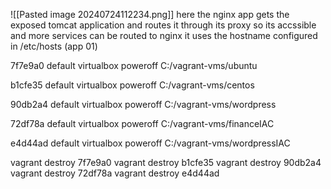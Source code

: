 ![[Pasted image 20240724112234.png]]
here the nginx app gets the exposed tomcat application and routes it through its proxy so its accssible and more services can be routed to nginx
it uses the hostname configured in /etc/hosts (app 01)

7f7e9a0  default virtualbox poweroff C:/vagrant-vms/ubuntu

b1cfe35  default virtualbox poweroff C:/vagrant-vms/centos

90db2a4  default virtualbox poweroff C:/vagrant-vms/wordpress

72df78a  default virtualbox poweroff C:/vagrant-vms/financeIAC

e4d44ad  default virtualbox poweroff C:/vagrant-vms/wordpressIAC

vagrant destroy 7f7e9a0 
vagrant destroy b1cfe35 
vagrant destroy 90db2a4 
vagrant destroy 72df78a 
vagrant destroy e4d44ad 